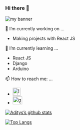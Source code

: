 ### Hi there 👋

<img src="https://user-images.githubusercontent.com/66177757/134781931-406e1293-f2ce-464b-94aa-f9492e234687.png" alt="my banner">


 🔭 I’m currently working on ...
- Making projects with React JS

 🌱 I’m currently learning ...
- React JS
- Django
- Arduino

 📫 How to reach me: ...
- <a href="https://www.linkedin.com/in/adi7/"><img src="https://external-content.duckduckgo.com/iu/?u=https%3A%2F%2Fpngimg.com%2Fuploads%2FlinkedIn%2FlinkedIn_PNG39.png&f=1&nofb=1" alt="linkedin logo" height="25px" width="25px"></a>
- <a href="mailto:adityabala2005@gamil.com"><img src="https://external-content.duckduckgo.com/iu/?u=https%3A%2F%2Fwww.freepnglogos.com%2Fuploads%2Fgmail-email-logo-png-16.png&f=1&nofb=1" alt="gmail logo" height="25px" width="30px"></a>

[![Aditys’s github stats](https://github-readme-stats.vercel.app/api?username=adiii07)](https://github.com/adiii07)

[![Top Langs](https://github-readme-stats.vercel.app/api/top-langs/?username=adiii07&layout=compact)](https://github.com/adiii07)
